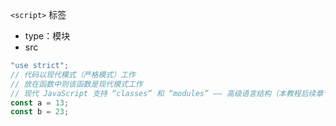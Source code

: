 `<script>` 标签
- type：模块
- src

```javascript
"use strict";
// 代码以现代模式（严格模式）工作
// 放在函数中则该函数是现代模式工作
// 现代 JavaScript 支持 “classes” 和 “modules” —— 高级语言结构（本教程后续章节会讲到），它们会自动启用 use strict。因此，如果我们使用它们，则无需添加 "use strict" 指令。
const a = 13;
const b = 23;
```